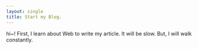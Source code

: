 ```yaml
---
layout: single
title: Start my Blog.
---
```


hi~!
First, I learn about Web to write my article. 
It will be slow. 
But, I will walk constantly.
